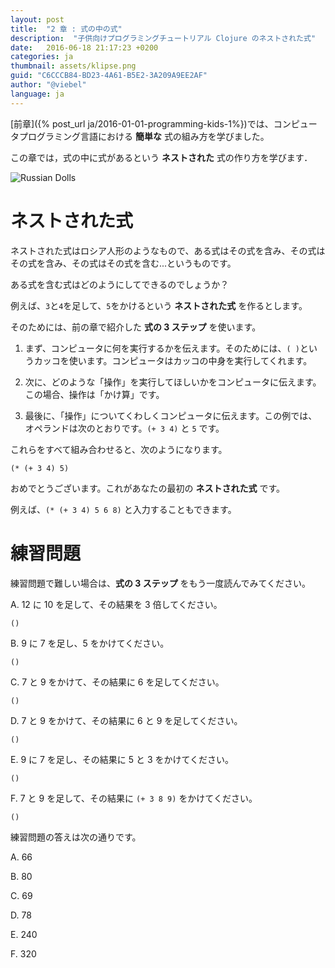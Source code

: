 ```yaml
---
layout: post
title:  "2 章 : 式の中の式"
description:  "子供向けプログラミングチュートリアル Clojure のネストされた式"
date:   2016-06-18 21:17:23 +0200
categories: ja
thumbnail: assets/klipse.png
guid: "C6CCCB84-BD23-4A61-B5E2-3A209A9EE2AF"
author: "@viebel"
language: ja
---
```


[前章]({% post_url ja/2016-01-01-programming-kids-1%})では、コンピュータプログラミング言語における **簡単な** 式の組み方を学びました。

この章では，式の中に式があるという **ネストされた** 式の作り方を学びます．

![Russian Dolls](/assets/images/russian_dolls.jpg)

# ネストされた式

ネストされた式はロシア人形のようなもので、ある式はその式を含み、その式はその式を含み、その式はその式を含む...というものです。

ある式を含む式はどのようにしてできるのでしょうか？

例えば、`3`と`4`を足して、`5`をかけるという **ネストされた式** を作るとします。

そのためには、前の章で紹介した **式の 3 ステップ** を使います。

1. まず、コンピュータに何を実行するかを伝えます。そのためには、`( )`というカッコを使います。コンピュータはカッコの中身を実行してくれます。

2. 次に、どのような「操作」を実行してほしいかをコンピュータに伝えます。この場合、操作は「かけ算」です。

3. 最後に、「操作」についてくわしくコンピュータに伝えます。この例では、オペランドは次のとおりです。`(+ 3 4)` と `5` です。

これらをすべて組み合わせると、次のようになります。

~~~klipse
(* (+ 3 4) 5)
~~~

おめでとうございます。これがあなたの最初の **ネストされた式** です。

例えば、`(* (+ 3 4) 5 6 8)` と入力することもできます。

# 練習問題

練習問題で難しい場合は、**式の 3 ステップ** をもう一度読んでみてください。

A. 12 に 10 を足して、その結果を 3 倍してください。

~~~klipse
()
~~~

B. 9 に 7 を足し、5 をかけてください。

~~~klipse
()
~~~
C. 7 と 9 をかけて、その結果に 6 を足してください。

~~~klipse
()
~~~

D. 7 と 9 をかけて、その結果に 6 と 9 を足してください。

~~~klipse
()
~~~

E. 9 に 7 を足し、その結果に 5 と 3 をかけてください。

~~~klipse
()
~~~

F. 7 と 9 を足して、その結果に `(+ 3 8 9)` をかけてください。

~~~klipse
()
~~~


練習問題の答えは次の通りです。

A. 66

B. 80

C. 69

D. 78

E. 240

F. 320



